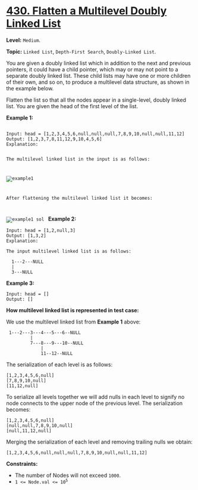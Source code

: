 # [430. Flatten a Multilevel Doubly Linked List](https://leetcode.com/problems/flatten-a-multilevel-doubly-linked-list/)

**Level:** `Medium`.

**Topic:** `Linked List`, `Depth-First Search`, `Doubly-Linked List`.

You are given a doubly linked list which in addition to the next and previous pointers, it could have a child pointer, which may or may not point to a separate doubly linked list. These child lists may have one or more children of their own, and so on, to produce a multilevel data structure, as shown in the example below.

Flatten the list so that all the nodes appear in a single-level, doubly linked list. You are given the head of the first level of the list.

**Example 1:**

<code>
Input: head = [1,2,3,4,5,6,null,null,null,7,8,9,10,null,null,11,12]
Output: [1,2,3,7,8,11,12,9,10,4,5,6]
Explanation:

The multilevel linked list in the input is as follows:

![example1](https://assets.leetcode.com/uploads/2018/10/12/multilevellinkedlist.png)

After flattening the multilevel linked list it becomes:

![example1 sol](https://assets.leetcode.com/uploads/2018/10/12/multilevellinkedlistflattened.png)
</code>
**Example 2:**

```
Input: head = [1,2,null,3]
Output: [1,3,2]
Explanation:

The input multilevel linked list is as follows:

  1---2---NULL
  |
  3---NULL
```

**Example 3:**

```
Input: head = []
Output: []
```

**How multilevel linked list is represented in test case:**

We use the multilevel linked list from **Example 1** above:

```
 1---2---3---4---5---6--NULL
         |
         7---8---9---10--NULL
             |
             11--12--NULL
```

The serialization of each level is as follows:

```
[1,2,3,4,5,6,null]
[7,8,9,10,null]
[11,12,null]
```

To serialize all levels together we will add nulls in each level to signify no node connects to the upper node of the previous level. The serialization becomes:

```
[1,2,3,4,5,6,null]
[null,null,7,8,9,10,null]
[null,11,12,null]
```

Merging the serialization of each level and removing trailing nulls we obtain:

`[1,2,3,4,5,6,null,null,null,7,8,9,10,null,null,11,12]`

**Constraints:**

-   The number of Nodes will not exceed `1000`.
-   <code>1 <= Node.val <= 10<sup>5</sup></code>
